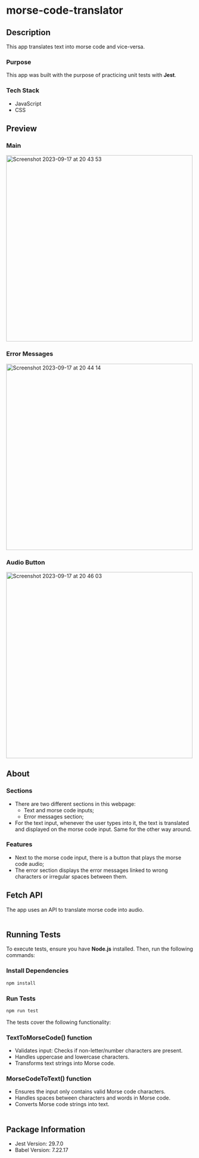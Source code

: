 # morse-code-translator

## Description 
This app translates text into morse code and vice-versa.
### Purpose
This app was built with the purpose of practicing unit tests with <strong>Jest</strong>.
### Tech Stack
* JavaScript
* CSS

## Preview
### Main 
<img width="500" alt="Screenshot 2023-09-17 at 20 43 53" src="https://github.com/samuel-santos91/morse-code-translator/assets/107240729/01827825-92f6-4d1c-af2f-daea92ff48e3">


### Error Messages
<img width="500" alt="Screenshot 2023-09-17 at 20 44 14" src="https://github.com/samuel-santos91/morse-code-translator/assets/107240729/a62ed66a-07a6-439a-ba96-e73805631b4b">


### Audio Button
<img width="500" alt="Screenshot 2023-09-17 at 20 46 03" src="https://github.com/samuel-santos91/morse-code-translator/assets/107240729/aee9ad80-cbe5-4b7f-b787-8e484c48be8b">

## About
### Sections
* There are two different sections in this webpage:
  * Text and morse code inputs;
  * Error messages section;
* For the text input, whenever the user types into it, the text is translated and displayed on the morse code input. Same for the other way around.
### Features
* Next to the morse code input, there is a button that plays the morse code audio;
* The error section displays the error messages linked to wrong characters or irregular spaces between them.

## Fetch API
The app uses an API to translate morse code into audio.<br><br>

## Running Tests
To execute tests, ensure you have <strong>Node.js</strong> installed. Then, run the 
following commands:
### Install Dependencies
```bash
npm install
```
### Run Tests
```bash
npm run test
```
The tests cover the following functionality:

### TextToMorseCode() function
* Validates input: Checks if non-letter/number characters are present.
* Handles uppercase and lowercase characters.
* Transforms text strings into Morse code.
### MorseCodeToText() function
* Ensures the input only contains valid Morse code characters.
* Handles spaces between characters and words in Morse code.
* Converts Morse code strings into text.
<br><br>

## Package Information

* Jest Version: 29.7.0
* Babel Version: 7.22.17
